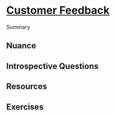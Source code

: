 # [Customer Feedback](https://dora.dev/devops-capabilities/process/customer-feedback/)

Summary

## Nuance

## Introspective Questions

## Resources

## Exercises
